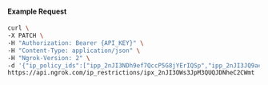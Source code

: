 <!-- Code generated for API Clients. DO NOT EDIT. -->

#### Example Request

```bash
curl \
-X PATCH \
-H "Authorization: Bearer {API_KEY}" \
-H "Content-Type: application/json" \
-H "Ngrok-Version: 2" \
-d '{"ip_policy_ids":["ipp_2nJI3NDh9ef7QccP5G8jYErIQSp","ipp_2nJI3JQ9ackFMcMN1sqee38Xc9f"]}' \
https://api.ngrok.com/ip_restrictions/ipx_2nJI3OWs3JpM3QUQJDNheC2CWmt
```
